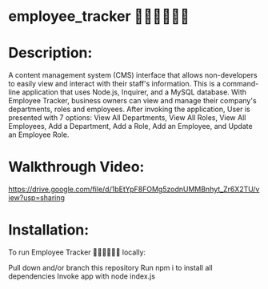 # employee_tracker 👩🏽‍💼👩🏽‍💻

# Description: 
A content management system (CMS) interface that allows non-developers to easily view and interact with their staff's information. 
This is a command-line application that uses Node.js, Inquirer, and a MySQL database. With Employee Tracker, business owners can view and manage their company's departments, roles and employees. After invoking the application, User is presented with 7 options: View All Departments, View All Roles, View All Employees, Add a Department, Add a Role, Add an Employee, and Update an Employee Role.

# Walkthrough Video:
https://drive.google.com/file/d/1bEtYpF8FOMg5zodnUMMBnhyt_Zr6X2TU/view?usp=sharing

# Installation:
To run Employee Tracker 👩🏽‍💼👩🏽‍💻 locally:

Pull down and/or branch this repository
Run npm i to install all dependencies
Invoke app with node index.js
